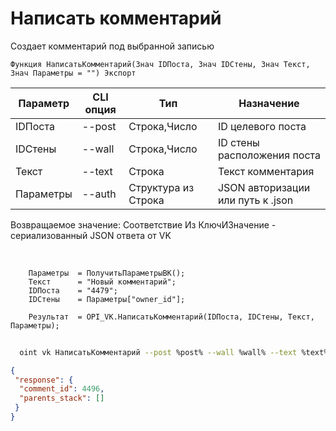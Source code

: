 ﻿---
sidebar_position: 4
---

# Написать комментарий
 Создает комментарий под выбранной записью



`Функция НаписатьКомментарий(Знач IDПоста, Знач IDСтены, Знач Текст, Знач Параметры = "") Экспорт`

  | Параметр | CLI опция | Тип | Назначение |
  |-|-|-|-|
  | IDПоста | --post | Строка,Число | ID целевого поста |
  | IDСтены | --wall | Строка,Число | ID стены расположения поста |
  | Текст | --text | Строка | Текст комментария |
  | Параметры | --auth | Структура из Строка | JSON авторизации или путь к .json |

  
  Возвращаемое значение:   Соответствие Из КлючИЗначение - сериализованный JSON ответа от VK

<br/>




```bsl title="Пример кода"
    Параметры  = ПолучитьПараметрыВК();
    Текст      = "Новый комментарий";
    IDПоста    = "4479";
    IDСтены    = Параметры["owner_id"];

    Результат  = OPI_VK.НаписатьКомментарий(IDПоста, IDСтены, Текст, Параметры);
```



```sh title="Пример команды CLI"
    
  oint vk НаписатьКомментарий --post %post% --wall %wall% --text %text% --auth %auth%

```

```json title="Результат"
{
 "response": {
  "comment_id": 4496,
  "parents_stack": []
 }
}
```
